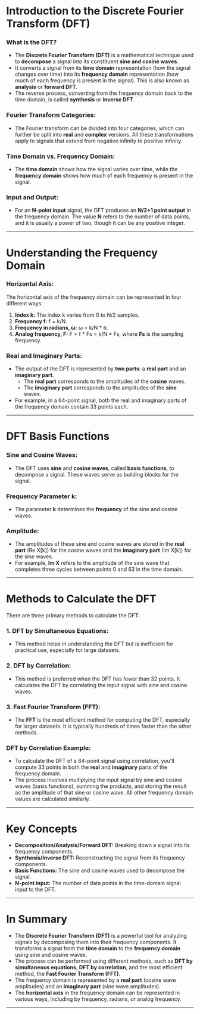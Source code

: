 # **Introduction to the Discrete Fourier Transform (DFT)**

### **What is the DFT?**
- The **Discrete Fourier Transform (DFT)** is a mathematical technique used to **decompose** a signal into its constituent **sine and cosine waves**. 
- It converts a signal from its **time domain** representation (how the signal changes over time) into its **frequency domain** representation (how much of each frequency is present in the signal). This is also known as **analysis** or **forward DFT**.
- The reverse process, converting from the frequency domain back to the time domain, is called **synthesis** or **inverse DFT**.

### **Fourier Transform Categories:**
- The Fourier transform can be divided into four categories, which can further be split into **real** and **complex** versions. All these transformations apply to signals that extend from negative infinity to positive infinity.

### **Time Domain vs. Frequency Domain:**
- The **time domain** shows how the signal varies over time, while the **frequency domain** shows how much of each frequency is present in the signal.

### **Input and Output:**
- For an **N-point input** signal, the DFT produces an **N/2+1 point output** in the frequency domain. The value **N** refers to the number of data points, and it is usually a power of two, though it can be any positive integer.

---

# **Understanding the Frequency Domain**

### **Horizontal Axis:**
The horizontal axis of the frequency domain can be represented in four different ways:
1. **Index k:** The index k varies from 0 to N/2 samples.
2. **Frequency f:** f = k/N.
3. **Frequency in radians, ω:** ω = k/N * π.
4. **Analog frequency, F:** F = f * Fs = k/N * Fs, where **Fs** is the sampling frequency.

### **Real and Imaginary Parts:**
- The output of the DFT is represented by **two parts**: a **real part** and an **imaginary part**.
  - The **real part** corresponds to the amplitudes of the **cosine** waves.
  - The **imaginary part** corresponds to the amplitudes of the **sine** waves.
- For example, in a 64-point signal, both the real and imaginary parts of the frequency domain contain 33 points each.

---

# **DFT Basis Functions**

### **Sine and Cosine Waves:**
- The DFT uses **sine** and **cosine waves**, called **basis functions**, to decompose a signal. These waves serve as building blocks for the signal.
  
### **Frequency Parameter k:**
- The parameter **k** determines the **frequency** of the sine and cosine waves.
  
### **Amplitude:**
- The amplitudes of these sine and cosine waves are stored in the **real part** (Re X[k]) for the cosine waves and the **imaginary part** (Im X[k]) for the sine waves. 
- For example, **Im X** refers to the amplitude of the sine wave that completes three cycles between points 0 and 63 in the time domain.

---

# **Methods to Calculate the DFT**

There are three primary methods to calculate the DFT:

### 1. **DFT by Simultaneous Equations:**
- This method helps in understanding the DFT but is inefficient for practical use, especially for large datasets.

### 2. **DFT by Correlation:**
- This method is preferred when the DFT has fewer than 32 points. It calculates the DFT by correlating the input signal with sine and cosine waves.

### 3. **Fast Fourier Transform (FFT):**
- The **FFT** is the most efficient method for computing the DFT, especially for larger datasets. It is typically hundreds of times faster than the other methods.

### **DFT by Correlation Example:**
- To calculate the DFT of a 64-point signal using correlation, you'll compute 33 points in both the **real** and **imaginary** parts of the frequency domain.
- The process involves multiplying the input signal by sine and cosine waves (basis functions), summing the products, and storing the result as the amplitude of that sine or cosine wave. All other frequency domain values are calculated similarly.

---

# **Key Concepts**

- **Decomposition/Analysis/Forward DFT:** Breaking down a signal into its frequency components.
- **Synthesis/Inverse DFT:** Reconstructing the signal from its frequency components.
- **Basis Functions:** The sine and cosine waves used to decompose the signal.
- **N-point input:** The number of data points in the time-domain signal input to the DFT.

---

# **In Summary**

- The **Discrete Fourier Transform (DFT)** is a powerful tool for analyzing signals by decomposing them into their frequency components. It transforms a signal from the **time domain** to the **frequency domain** using sine and cosine waves.
- The process can be performed using different methods, such as **DFT by simultaneous equations**, **DFT by correlation**, and the most efficient method, the **Fast Fourier Transform (FFT)**.
- The frequency domain is represented by a **real part** (cosine wave amplitudes) and an **imaginary part** (sine wave amplitudes).
- The **horizontal axis** in the frequency domain can be represented in various ways, including by frequency, radians, or analog frequency.
  
---